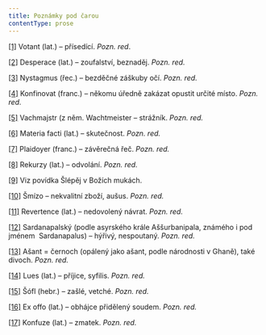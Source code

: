 ```yaml
---
title: Poznámky pod čarou
contentType: prose
---
```


[\[1\]](./resources/undefined) Votant (lat.) – přísedící. _Pozn. red_.

[\[2\]](./resources/undefined) Desperace (lat.) – zoufalství, beznaděj. _Pozn. red._

[\[3\]](./resources/undefined) Nystagmus (řec.) – bezděčné záškuby očí. _Pozn. red._

[\[4\]](./resources/undefined) Konfinovat (franc.) – někomu úředně zakázat opustit určité místo. _Pozn. red._

[\[5\]](./resources/undefined) Vachmajstr (z něm. Wachtmeister – strážník. _Pozn. red._

[\[6\]](./resources/undefined) Materia facti (lat.) – skutečnost. _Pozn. red._

[\[7\]](./resources/undefined) Plaidoyer (franc.) – závěrečná řeč. _Pozn. red._

[\[8\]](./resources/undefined) Rekurzy (lat.) – odvolání. _Pozn. red._

[\[9\]](./resources/undefined) Viz povídka Šlépěj v Božích mukách.

[\[10\]](./resources/undefined) Šmízo – nekvalitní zboží, aušus. _Pozn. red._

[\[11\]](./resources/undefined) Revertence (lat.) – nedovolený návrat. _Pozn. red._

[\[12\]](./resources/undefined) Sardanapalský (podle asyrského krále Aššurbanipala, známého i pod jménem  Sardanapalus) – hýřivý, nespoutaný. _Pozn. red._

[\[13\]](./resources/undefined) Ašant = černoch (opálený jako ašant, podle národnosti v Ghaně), také divoch. _Pozn. red._

[\[14\]](./resources/undefined) Lues (lat.) – příjice, syfilis. _Pozn. red._

[\[15\]](./resources/undefined) Šófl (hebr.) – zašlé, vetché. _Pozn. red._

[\[16\]](./resources/undefined) Ex offo (lat.) – obhájce přidělený soudem. _Pozn. red._

[\[17\]](./resources/undefined) Konfuze (lat.) – zmatek. _Pozn. red._
